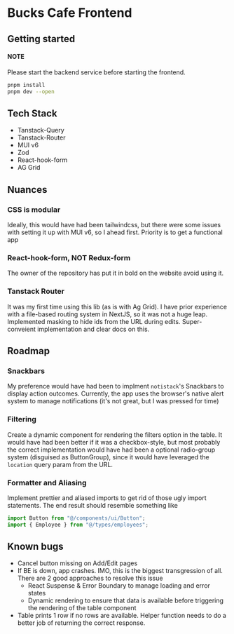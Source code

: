 # Bucks Cafe Frontend

## Getting started

#### NOTE

Please start the backend service before starting the frontend.

```bash
pnpm install
pnpm dev --open
```

## Tech Stack

- Tanstack-Query
- Tanstack-Router
- MUI v6
- Zod
- React-hook-form
- AG Grid

## Nuances

### CSS is modular

Ideally, this would have had been tailwindcss, but there were some issues with setting it up with MUI v6, so I ahead first. Priority is to get a functional app

### React-hook-form, NOT Redux-form

The owner of the repository has put it in bold on the website avoid using it.

### Tanstack Router

It was my first time using this lib (as is with Ag Grid). I have prior experience with a file-based routing system in NextJS, so it was not a huge leap. Implemented masking to hide ids from the URL during edits. Super-conveient implementation and clear docs on this.

## Roadmap

### Snackbars

My preference would have had been to implment `notistack`'s Snackbars to display action outcomes. Currently, the app uses the browser's native alert system to manage notifications (it's not great, but I was pressed for time)

### Filtering

Create a dynamic component for rendering the filters option in the table. It would have had been better if it was a checkbox-style, but most probably the correct implementation would have had been a optional radio-group system (disguised as ButtonGroup), since it would have leveraged the `location` query param from the URL.

### Formatter and Aliasing

Implement prettier and aliased imports to get rid of those ugly import statements. The end result should resemble something like

```typescript
import Button from "@/components/ui/Button";
import { Employee } from "@/types/employees";
```

## Known bugs

- Cancel button missing on Add/Edit pages
- If BE is down, app crashes. IMO, this is the biggest transgression of all. There are 2 good approaches to resolve this issue
  - React Suspense & Error Boundary to manage loading and error states
  - Dynamic rendering to ensure that data is available before triggering the rendering of the table component
- Table prints 1 row if no rows are available. Helper function needs to do a better job of returning the correct response.
